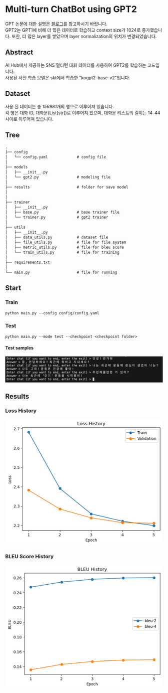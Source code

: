 # Multi-turn ChatBot using GPT2

GPT 논문에 대한 설명은 [블로그](https://velog.io/@khs0415p/paper-GPT-1)를 참고하시기 바랍니다.  
GPT2는 GPT1에 비해 더 많은 데이터로 학습하고 context size가 1024로 증가했습니다. 또한, 더 많은 layer를 쌓았으며 layer normalization의 위치가 변경되었습니다.

## Abstract

AI Hub에서 제공하는 SNS 멀티턴 대화 데이터를 사용하여 GPT2를 학습하는 코드입니다.  
사용된 사전 학습 모델은 skt에서 학습한 "kogpt2-base-v2"입니다.  

## Dataset

사용 된 데이터는 총 *156981*개의 행으로 이루어져 있습니다.  
각 행은 대화 ID, 대화문(List[str])로 이루어져 있으며, 대화문 리스트의 길이는 14-44 사이로 이루어져 있습니다.


## Tree

```
.
├── config
│   └── config.yaml             # config file
│
├── models
│   ├── __init__.py
│   └── gpt2.py                 # modeling file
│
├── results                     # folder for save model
│
│
├── trainer
│   ├── __init__.py
│   ├── base.py                 # base trainer file
│   └── trainer.py              # gpt2 trainer
│
├── utils
│   ├── __init__.py
│   ├── data_utils.py           # dataset file
│   ├── file_utils.py           # file for file system
│   ├── metric_utils.py         # file for bleu score
│   └── train_utils.py          # file for training
│
├── requirements.txt
│
└── main.py                     # file for running
```

## Start

### Train
```
python main.py --config config/config.yaml
```

### Test
```
python main.py --mode test --checkpoint <checkpoint folder>
```

#### Test samples
<img src="assets/test.png" >

## Results

### Loss History

<img src="assets/loss.png" >

### BLEU Score History

<img src="assets/bleu.png" >


